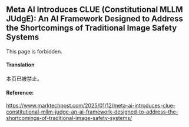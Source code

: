 ## Meta AI Introduces CLUE (Constitutional MLLM JUdgE): An AI Framework Designed to Address the Shortcomings of Traditional Image Safety Systems

<document>This page is forbidden.</document>

#### Translation 

<document><document>本页已被禁止。</document></document>

#### Reference: 

https://www.marktechpost.com/2025/01/12/meta-ai-introduces-clue-constitutional-mllm-judge-an-ai-framework-designed-to-address-the-shortcomings-of-traditional-image-safety-systems/